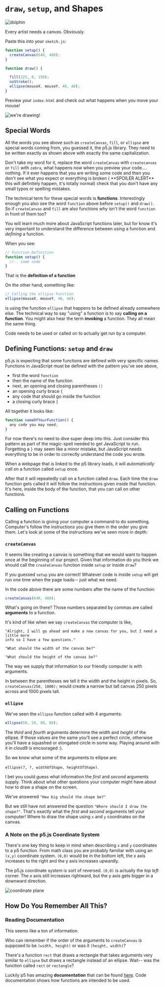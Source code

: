 # `draw`, `setup`, and Shapes
![dolphin](https://media.giphy.com/media/Q6Jk8FeKkSLLi/giphy.gif)

Every artist needs a canvas. Obviously.

Paste this into your `sketch.js`:

```javascript
function setup() {
  createCanvas(640, 480);
}

function draw() {

  fill(225, 0, 150);
  noStroke();
  ellipse(mouseX, mouseY, 40, 40);
}
```

Preview your `index.html` and check out what happens when you move your mouse!

![we're drawing!](http://g.recordit.co/D2aJ134ms1.gif)

## Special Words

All the words you see above such as `createCanvas`, `fill`, or `ellipse` are
special words coming from, you guessed it, the p5.js library.  They need to be written
exactly as shown above with exactly the same capitalization.

Don't take my word for it, replace the word `createCanvas` with `createcanvas` or
`fill` with `zebra`, what happens now when you preview your code.... nothing. If it ever happens
that you are writing some code and then you don't see what you expect or everything is broken
( \*\*SPOILER ALERT\*\* this will definitely happen, it's totally normal) check that you don't have any small typos
or spelling mistakes.

The technical term for these special words is **functions**.  Interestingly enough you also
see the word `function` above before `setup()` and `draw()`.  So if `createCanvas` and `fill`
are also functions why isn't the word `function` in front of them too?

You will learn much more about JavaScript functions later, but for know it's very important
to understand the difference between *using* a function and *defining* a function.

When you see:
```Javascript
// Function Definition
function setup() {
  //.. some code
}
```
That is the **definition of a function**

On the other hand, something like:
```Javascript
// Calling the ellipse Function
ellipse(mouseX, mouseY, 40, 40);
```
is using the function `ellipse` that happens to be defined already somewhere else.
The technical way to say "using" a function is to say **calling on a function**.  You
might also hear the term **invoking** a function. They all mean the same thing.

Code needs to be used or called on to actually get run by a computer.

## Defining Functions: `setup` and `draw`
p5.js is expecting that some functions are defined with very specific names.
Functions in JavaScript must be  defined with the pattern you've see above,

- first the word `function`
- then the name of the function
- next, an opening and closing parentheses `()`
- an opening curly brace `{`
- any code that should go inside the function
- a closing curly brace `}`

All together it looks like:

```Javascript
function nameOfYourFunction() {
  any code you may need;
}
```

For now there's no need to dive super deep into this. Just consider this
pattern as part of the magic-spell needed to get JavaScript to run. Forgetting a `}`
may seem like a minor mistake, but JavaScript needs everything to be in order to correctly
understand the code you wrote.

When a webpage that is linked to the p5 library loads, it will *automatically call* on a
function called `setup` once.

After that it will repeatedly call on a function called `draw`. Each time the `draw`
function gets called it will follow the instructions given inside that function.
It's here, inside the body of the function, that you can call on other functions.

## Calling on Functions

Calling a function is giving your computer a command to do something.  Computer's follow
the instructions you give them in the order you give them. Let's look at some of
the instructions we've seen more in depth:

### `createCanvas`
It seems like creating a canvas is something that we would want to happen once at
the beginning of our project.  Given that information do you think we should call
the `createCanvas` function inside `setup` or inside `draw`?

If you guessed `setup` you are correct! Whatever code is inside `setup` will get run
one time when the page loads-- just what we need.

In the code above there are some numbers after the name of the function:

```Javascript
createCanvas(640, 480);
```

What's going on there? Those numbers separated by commas are called **arguments** to
a function.

It's kind of like when we say `createCanvas` the computer is like,

```
"Alright, I will go ahead and make a new canvas for you, but I need a little more
info so I have a few questions."

"What should the width of the canvas be?"

"What should the height of the canvas be?"
```

The way we supply that information to our friendly computer is with arguments.

In between the parentheses we tell it the width and the height in pixels. So,
`createCanvas(250, 1000);` would create a narrow but tall canvas 250 pixels
across and 1000 pixels tall.

### `ellipse`

We've seen the `ellipse` function called with 4 arguments:

```Javascript
ellipse(50, 50, 80, 80);
```

The *third* and *fourth* arguments determine the *width* and *height* of the ellipse.
If those values are the same you'll see a perfect circle, otherwise you'll have a squashed
or elongated circle in some way. Playing around with it in cloud9 is encouraged :).

So we know what some of the arguments to ellipse are:

`ellipse(?, ?, widthOfShape, heightOfShape)`.

I bet you could guess what information the *first* and *second* arguments supply.  Think
about what other questions your computer might have about how to draw a shape on the screen.

We've answered `"How big should the shape be?"`

But we still have not answered the question `"Where should I draw the shape?"`.  That's exactly
what the *first* and *second* arguments tell your computer! Where to draw the shape
using `x` and `y` coordinates on the canvas.

### A Note on the p5.js Coordinate System
There's one key thing to keep in mind when describing `x` and `y` coordinates to a
p5 function.  From math class you are probably familiar with using an `(x,y)` coordinate system. `(0,0)` would be in the bottom left,
the x axis increases to the right and the y axis increases upwardly.

The p5.js coordinate system is sort of reversed. `(0,0)` is actually the *top left* corner.
The x axis still increases rightward, but the y axis gets bigger in a
downward direction.

![coordinate plane](https://static1.squarespace.com/static/567458eda128e6372f9c1656/t/573cd44e4d088ee581102125/1463604324172/?format=2500w)

## How Do You Remember All This?
### Reading Documentation

This seems like a ton of information.

Who can remember if the order of the arguments to `createCanvas`
is supposed to be `(width, height)` or was it `(height, width)`?

There's a function `rect` that draws a rectangle that takes arguments very similar
to `ellipse` but draws a rectangle instead of an ellipse.  Wait-- was the function
called  `rect` or `rectangle`?

Luckily p5 has amazing **documentation** that can be found [here](https://p5js.org/reference/).
Code documentation shows how functions are intended to be used.
